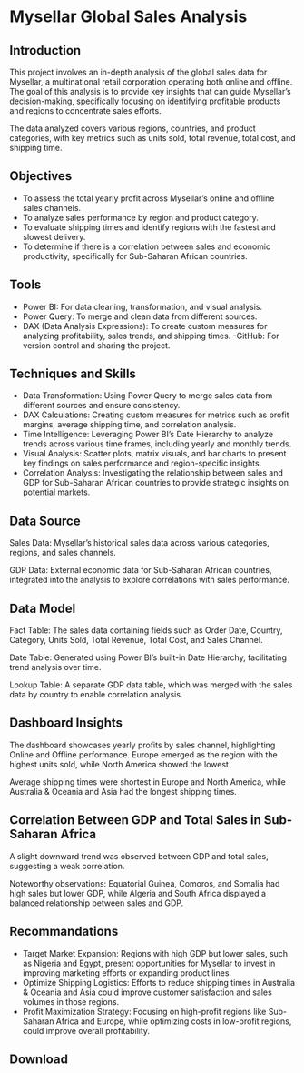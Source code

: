 # Mysellar Global Sales Analysis

## Introduction
This project involves an in-depth analysis of the global sales data for Mysellar, a multinational retail corporation operating both online and offline. The goal of this analysis is to provide key insights that can guide Mysellar’s decision-making, specifically focusing on identifying profitable products and regions to concentrate sales efforts.

The data analyzed covers various regions, countries, and product categories, with key metrics such as units sold, total revenue, total cost, and shipping time.

## Objectives

- To assess the total yearly profit across Mysellar’s online and offline sales channels.
- To analyze sales performance by region and product category.
- To evaluate shipping times and identify regions with the fastest and slowest delivery.
- To determine if there is a correlation between sales and economic productivity, specifically for Sub-Saharan African countries.

## Tools

- Power BI: For data cleaning, transformation, and visual analysis.
- Power Query: To merge and clean data from different sources.
- DAX (Data Analysis Expressions): To create custom measures for analyzing profitability, sales trends, and shipping times.
-GitHub: For version control and sharing the project.

## Techniques and Skills

- Data Transformation: Using Power Query to merge sales data from different sources and ensure consistency.
- DAX Calculations: Creating custom measures for metrics such as profit margins, average shipping time, and correlation analysis.
- Time Intelligence: Leveraging Power BI’s Date Hierarchy to analyze trends across various time frames, including yearly and monthly trends.
- Visual Analysis: Scatter plots, matrix visuals, and bar charts to present key findings on sales performance and region-specific insights.
- Correlation Analysis: Investigating the relationship between sales and GDP for Sub-Saharan African countries to provide strategic insights on potential markets.

## Data Source

Sales Data: Mysellar’s historical sales data across various categories, regions, and sales channels.

GDP Data: External economic data for Sub-Saharan African countries, integrated into the analysis to explore correlations with sales performance.

## Data Model

Fact Table: The sales data containing fields such as Order Date, Country, Category, Units Sold, Total Revenue, Total Cost, and Sales Channel.

Date Table: Generated using Power BI’s built-in Date Hierarchy, facilitating trend analysis over time.

Lookup Table: A separate GDP data table, which was merged with the sales data by country to enable correlation analysis.

## Dashboard Insights

The dashboard showcases yearly profits by sales channel, highlighting Online and Offline performance. Europe emerged as the region with the highest units sold, while North America showed the lowest.

Average shipping times were shortest in Europe and North America, while Australia & Oceania and Asia had the longest shipping times.

## Correlation Between GDP and Total Sales in Sub-Saharan Africa

A slight downward trend was observed between GDP and total sales, suggesting a weak correlation.

Noteworthy observations: Equatorial Guinea, Comoros, and Somalia had high sales but lower GDP, while Algeria and South Africa displayed a balanced relationship between sales and GDP.

## Recommandations

- Target Market Expansion: Regions with high GDP but lower sales, such as Nigeria and Egypt, present opportunities for Mysellar to invest in improving marketing efforts or expanding product lines.
- Optimize Shipping Logistics: Efforts to reduce shipping times in Australia & Oceania and Asia could improve customer satisfaction and sales volumes in those regions.
- Profit Maximization Strategy: Focusing on high-profit regions like Sub-Saharan Africa and Europe, while optimizing costs in low-profit regions, could improve overall profitability.

## Download
